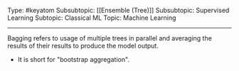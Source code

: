 Type: #keyatom 
Subsubtopic: [[Ensemble (Tree)]]
Subsubtopic: Supervised Learning
Subtopic: Classical ML
Topic: Machine Learning

----
Bagging refers to usage of multiple trees in parallel and averaging the results of their results to produce the model output.

* It is short for "bootstrap aggregation".